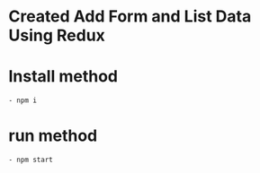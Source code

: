 # Created Add Form and List Data Using Redux

# Install method

    - npm i

# run method

    - npm start
